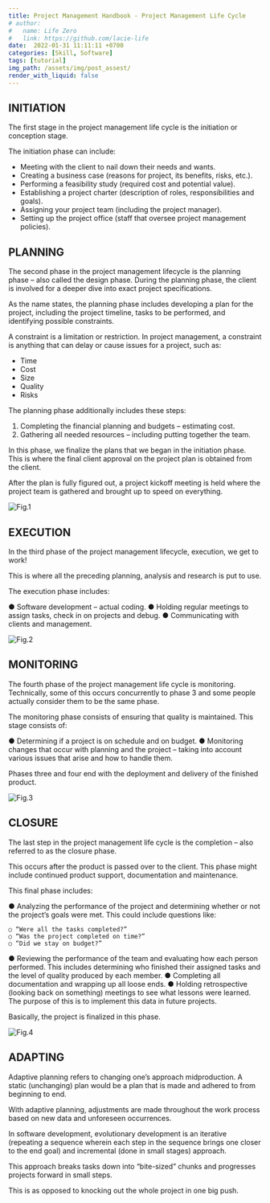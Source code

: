 ```yaml
---
title: Project Management Handbook - Project Management Life Cycle
# author:
#   name: Life Zero
#   link: https://github.com/lacie-life
date:  2022-01-31 11:11:11 +0700
categories: [Skill, Software]
tags: [tutorial]
img_path: /assets/img/post_assest/
render_with_liquid: false
---
```


## INITIATION

The first stage in the project management life cycle is the initiation or conception stage.

The initiation phase can include:

- Meeting with the client to nail down their needs and wants.
- Creating a business case (reasons for project, its benefits, risks, etc.).
- Performing a feasibility study (required cost and potential value).
- Establishing a project charter (description of roles, responsibilities and goals).
- Assigning your project team (including the project manager).
- Setting up the project office (staff that oversee project management policies).

## PLANNING

The second phase in the project management lifecycle is the planning phase – also called the design phase. During the planning phase, the client is involved for a deeper dive into exact project specifications.

As the name states, the planning phase includes developing a plan for the project, including the project timeline, tasks to be performed, and identifying possible constraints.

A constraint is a limitation or restriction. In project management, a constraint is anything that can delay or cause issues for a project, such as:

- Time
- Cost
- Size
- Quality
- Risks

The planning phase additionally includes these steps:

1. Completing the financial planning and budgets – estimating cost.
2. Gathering all needed resources – including putting together the team.

In this phase, we finalize the plans that we began in the initiation phase. This is where the final client approval on the project plan is obtained from the client.

After the plan is fully figured out, a project kickoff meeting is held where the project team is gathered and brought up to speed on everything.

![Fig.1](PM-17.png)

## EXECUTION

In the third phase of the project management lifecycle, execution, we get to work!

This is where all the preceding planning, analysis and research is put to use.

The execution phase includes:

● Software development – actual coding.
● Holding regular meetings to assign tasks, check in on projects and debug.
● Communicating with clients and management.

![Fig.2](PM-18.png)

## MONITORING

The fourth phase of the project management life cycle is monitoring. Technically, some of this occurs concurrently to phase 3 and some people actually consider them to be the same phase.

The monitoring phase consists of ensuring that quality is maintained. This stage consists of:

● Determining if a project is on schedule and on budget.
● Monitoring changes that occur with planning and the project – taking into account various issues that arise and how to handle them.



Phases three and four end with the deployment and delivery of the finished product.

![Fig.3](PM-19.png)

## CLOSURE

The last step in the project management life cycle is the completion – also referred to as the closure phase.

This occurs after the product is passed over to the client. This phase might include continued product support, documentation and maintenance.

This final phase includes:

● Analyzing the performance of the project and determining whether or not the project’s goals were met. This could include questions like:

    ○ “Were all the tasks completed?”
    ○ “Was the project completed on time?”
    ○ “Did we stay on budget?”
● Reviewing the performance of the team and evaluating how each person performed. This includes determining who finished their assigned tasks and the level of quality produced by each member.
● Completing all documentation and wrapping up all loose ends.
● Holding retrospective (looking back on something) meetings to see what lessons were learned. The purpose of this is to implement this data in future projects.

Basically, the project is finalized in this phase.

![Fig.4](PM-20.png)

## ADAPTING

Adaptive planning refers to changing one’s approach midproduction. A static (unchanging) plan would be a plan that is made and adhered to from beginning to end.

With adaptive planning, adjustments are made throughout the work process based on new data and unforeseen occurrences.

In software development, evolutionary development is an iterative (repeating a sequence wherein each step in the sequence brings one closer to the end goal) and incremental (done in small stages) approach.

This approach breaks tasks down into “bite-sized” chunks and progresses projects forward in small steps.

This is as opposed to knocking out the whole project in one big push.

















